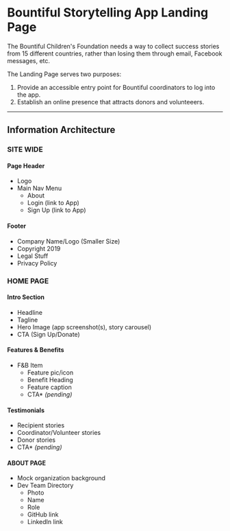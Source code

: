 # Bountiful Storytelling App Landing Page
The Bountiful Children's Foundation needs a way to collect success stories from 15 different countries, rather than losing them through email, Facebook messages, etc.

The Landing Page serves two purposes:
  1. Provide an accessible entry point for Bountiful coordinators to log into the app.
  2. Establish an online presence that attracts donors and volunteeers.

---
## Information Architecture

### SITE WIDE
#### Page Header
* Logo
* Main Nav Menu
  * About
  * Login (link to App)
  * Sign Up (link to App)

#### Footer
* Company Name/Logo (Smaller Size)
* Copyright 2019
* Legal Stuff
* Privacy Policy

### HOME PAGE
#### Intro Section
* Headline
* Tagline
* Hero Image (app screenshot(s), story carousel)
* CTA (Sign Up/Donate)

#### Features & Benefits
* F&B Item
  * Feature pic/icon
  * Benefit Heading
  * Feature caption
  * CTA* _(pending)_

#### Testimonials
* Recipient stories
* Coordinator/Volunteer stories
* Donor stories
* CTA* _(pending)_

#### ABOUT PAGE
* Mock organization background
* Dev Team Directory
  * Photo
  * Name
  * Role
  * GitHub link
  * LinkedIn link